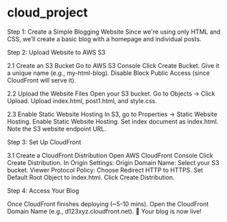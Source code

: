 # cloud_project

Step 1: Create a Simple Blogging Website
Since we're using only HTML and CSS, we’ll create a basic blog with a homepage and individual posts.



Step 2: Upload Website to AWS S3

2.1 Create an S3 Bucket
Go to AWS S3 Console
Click Create Bucket.
Give it a unique name (e.g., my-html-blog).
Disable Block Public Access (since CloudFront will serve it).

2.2 Upload the Website Files
Open your S3 bucket.
Go to Objects → Click Upload.
Upload index.html, post1.html, and style.css.

2.3 Enable Static Website Hosting
In S3, go to Properties → Static Website Hosting.
Enable Static Website Hosting.
Set index document as index.html.
Note the S3 website endpoint URL.



Step 3: Set Up CloudFront

3.1 Create a CloudFront Distribution
Open AWS CloudFront Console
Click Create Distribution.
In Origin Settings:
Origin Domain Name: Select your S3 bucket.
Viewer Protocol Policy: Choose Redirect HTTP to HTTPS.
Set Default Root Object to index.html.
Click Create Distribution.



Step 4: Access Your Blog

Once CloudFront finishes deploying (~5-10 mins).
Open the CloudFront Domain Name (e.g., d123xyz.cloudfront.net).
🎉 Your blog is now live!
